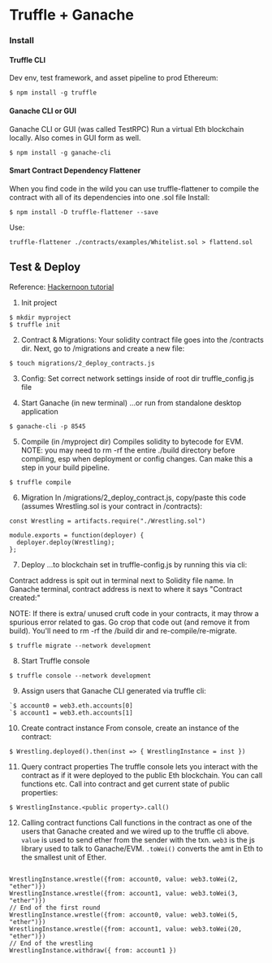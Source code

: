 # Truffle + Ganache

### Install

#### Truffle CLI
Dev env, test framework, and asset pipeline to prod Ethereum:
```
$ npm install -g truffle
```

#### Ganache CLI or GUI
Ganache CLI or GUI (was called TestRPC)
Run a virtual Eth blockchain locally.
Also comes in GUI form as well.
```
$ npm install -g ganache-cli
```

#### Smart Contract Dependency Flattener
When you find code in the wild you can use truffle-flattener to compile the contract with all of its dependencies into one .sol file
Install:
```
$ npm install -D truffle-flattener --save
```
Use:
```
truffle-flattener ./contracts/examples/Whitelist.sol > flattend.sol
```

## Test & Deploy
Reference: [Hackernoon tutorial](https://hackernoon.com/ethereum-development-walkthrough-part-2-truffle-ganache-geth-and-mist-8d6320e12269)

1. Init project
```
$ mkdir myproject
$ truffle init
```

2. Contract & Migrations:
Your solidity contract file goes into the /contracts dir.
Next, go to /migrations and create a new file:
```
$ touch migrations/2_deploy_contracts.js
```

3. Config:
Set correct network settings inside of root dir truffle_config.js file

4. Start Ganache (in new terminal)
...or run from standalone desktop application
```
$ ganache-cli -p 8545
```

5. Compile (in /myproject dir)
Compiles solidity to bytecode for EVM.
NOTE: you may need to rm -rf the entire ./build directory before compiling, esp when deployment or config changes. Can make this a step in your build pipeline.
```
$ truffle compile
```

6. Migration
In /migrations/2_deploy_contract.js, copy/paste this code (assumes Wrestling.sol is your contract in /contracts):
```
const Wrestling = artifacts.require("./Wrestling.sol")

module.exports = function(deployer) {
  deployer.deploy(Wrestling);
};
```

7. Deploy
...to blockchain set in truffle-config.js by running this via cli:

Contract address is spit out in terminal next to Solidity file name.
In Ganache terminal, contract address is next to where it says "Contract created:"

NOTE: If there is extra/ unused cruft code in your contracts, it may throw a spurious error related to gas. Go crop that code out (and remove it from build). You'll need to rm -rf the /build dir and re-compile/re-migrate.

```
$ truffle migrate --network development
```

8. Start Truffle console
```
$ truffle console --network development
```

9. Assign users that Ganache CLI generated via truffle cli:
```
`$ account0 = web3.eth.accounts[0]
`$ account1 = web3.eth.accounts[1]
```

10. Create contract instance
From console, create an instance of the contract:
```
$ Wrestling.deployed().then(inst => { WrestlingInstance = inst })
```

11. Query contract properties
The truffle console lets you interact with the contract as if it were deployed to the public Eth blockchain. You can call functions etc.
Call into contract and get current state of public properties:
```
$ WrestlingInstance.<public property>.call()
```

12. Calling contract functions
Call functions in the contract as one of the users that Ganache created and
we wired up to the truffle cli above.
`value` is used to send ether from the sender with the txn.
`web3` is the js library used to talk to Ganache/EVM.
`.toWei()` converts the amt in Eth to the smallest unit of Ether.
```

WrestlingInstance.wrestle({from: account0, value: web3.toWei(2, "ether")})
WrestlingInstance.wrestle({from: account1, value: web3.toWei(3, "ether")})
// End of the first round
WrestlingInstance.wrestle({from: account0, value: web3.toWei(5, "ether")})
WrestlingInstance.wrestle({from: account1, value: web3.toWei(20, "ether")})
// End of the wrestling
WrestlingInstance.withdraw({ from: account1 })
```

